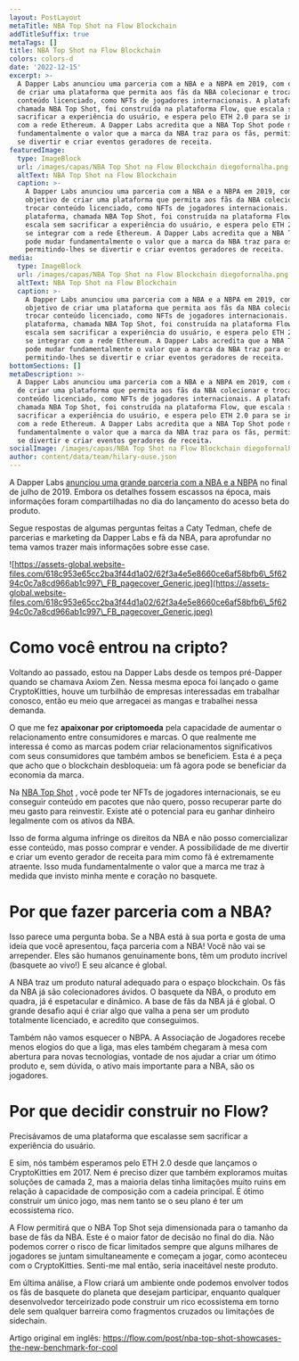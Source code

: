 ```yaml
---
layout: PostLayout
metaTitle: NBA Top Shot na Flow Blockchain
addTitleSuffix: true
metaTags: []
title: NBA Top Shot na Flow Blockchain
colors: colors-d
date: '2022-12-15'
excerpt: >-
  A Dapper Labs anunciou uma parceria com a NBA e a NBPA em 2019, com o objetivo
  de criar uma plataforma que permita aos fãs da NBA colecionar e trocar
  conteúdo licenciado, como NFTs de jogadores internacionais. A plataforma,
  chamada NBA Top Shot, foi construída na plataforma Flow, que escala sem
  sacrificar a experiência do usuário, e espera pelo ETH 2.0 para se integrar
  com a rede Ethereum. A Dapper Labs acredita que a NBA Top Shot pode mudar
  fundamentalmente o valor que a marca da NBA traz para os fãs, permitindo-lhes
  se divertir e criar eventos geradores de receita.
featuredImage:
  type: ImageBlock
  url: /images/capas/NBA Top Shot na Flow Blockchain diegofornalha.png
  altText: NBA Top Shot na Flow Blockchain
  caption: >-
    A Dapper Labs anunciou uma parceria com a NBA e a NBPA em 2019, com o
    objetivo de criar uma plataforma que permita aos fãs da NBA colecionar e
    trocar conteúdo licenciado, como NFTs de jogadores internacionais. A
    plataforma, chamada NBA Top Shot, foi construída na plataforma Flow, que
    escala sem sacrificar a experiência do usuário, e espera pelo ETH 2.0 para
    se integrar com a rede Ethereum. A Dapper Labs acredita que a NBA Top Shot
    pode mudar fundamentalmente o valor que a marca da NBA traz para os fãs,
    permitindo-lhes se divertir e criar eventos geradores de receita.
media:
  type: ImageBlock
  url: /images/capas/NBA Top Shot na Flow Blockchain diegofornalha.png
  altText: NBA Top Shot na Flow Blockchain
  caption: >-
    A Dapper Labs anunciou uma parceria com a NBA e a NBPA em 2019, com o
    objetivo de criar uma plataforma que permita aos fãs da NBA colecionar e
    trocar conteúdo licenciado, como NFTs de jogadores internacionais. A
    plataforma, chamada NBA Top Shot, foi construída na plataforma Flow, que
    escala sem sacrificar a experiência do usuário, e espera pelo ETH 2.0 para
    se integrar com a rede Ethereum. A Dapper Labs acredita que a NBA Top Shot
    pode mudar fundamentalmente o valor que a marca da NBA traz para os fãs,
    permitindo-lhes se divertir e criar eventos geradores de receita.
bottomSections: []
metaDescription: >-
  A Dapper Labs anunciou uma parceria com a NBA e a NBPA em 2019, com o objetivo
  de criar uma plataforma que permita aos fãs da NBA colecionar e trocar
  conteúdo licenciado, como NFTs de jogadores internacionais. A plataforma,
  chamada NBA Top Shot, foi construída na plataforma Flow, que escala sem
  sacrificar a experiência do usuário, e espera pelo ETH 2.0 para se integrar
  com a rede Ethereum. A Dapper Labs acredita que a NBA Top Shot pode mudar
  fundamentalmente o valor que a marca da NBA traz para os fãs, permitindo-lhes
  se divertir e criar eventos geradores de receita.
socialImage: /images/capas/NBA Top Shot na Flow Blockchain diegofornalha.png
author: content/data/team/hilary-ouse.json
---
```

A Dapper Labs [anunciou uma grande parceria com a NBA e a NBPA](https://pr.nba.com/nba-nbpa-dapper-labs-blockchain-game/) no final de julho de 2019. Embora os detalhes fossem escassos na época, mais informações foram compartilhadas no dia do lançamento do acesso beta do produto.

Segue respostas de algumas perguntas feitas a Caty Tedman, chefe de parcerias e marketing da Dapper Labs e fã da NBA, para aprofundar no tema vamos trazer mais informações sobre esse case.

![https://assets-global.website-files.com/618c953e65cc2ba3f44d1a02/62f3a4e5e8660ce6af58bfb6\_5f6294c0c7a8cd966ab1c997\_FB_pagecover_Generic.jpeg](https://assets-global.website-files.com/618c953e65cc2ba3f44d1a02/62f3a4e5e8660ce6af58bfb6\_5f6294c0c7a8cd966ab1c997\_FB_pagecover_Generic.jpeg)

# **Como você entrou na cripto?**

Voltando ao passado, estou na Dapper Labs desde os tempos pré-Dapper quando se chamava Axiom Zen. Nessa mesma epoca foi lançado o game CryptoKitties, houve um turbilhão de empresas interessadas em trabalhar conosco, então eu meio que arregacei as mangas e trabalhei nessa demanda.

O que me fez **apaixonar por criptomoeda** pela capacidade de aumentar o relacionamento entre consumidores e marcas. O que realmente me interessa é como as marcas podem criar relacionamentos significativos com seus consumidores que também ambos se beneficiem. Esta é a peça que acho que o blockchain desbloqueia: um fã agora pode se beneficiar da economia da marca.

Na [NBA Top Shot](https://www.nbatopshot.com/) , você pode ter NFTs de jogadores internacionais, se eu conseguir conteúdo em pacotes que não quero, posso recuperar parte do meu gasto para reinvestir. Existe até o potencial para eu ganhar dinheiro legalmente com os ativos da NBA. 

Isso de forma alguma infringe os direitos da NBA e não posso comercializar esse conteúdo, mas posso comprar e vender. A possibilidade de me divertir e criar um evento gerador de receita para mim como fã é extremamente atraente. Isso muda fundamentalmente o valor que a marca me traz à medida que invisto minha mente e coração no basquete.

# **Por que fazer parceria com a NBA?**

Isso parece uma pergunta boba. Se a NBA está à sua porta e gosta de uma ideia que você apresentou, faça parceria com a NBA! Você não vai se arrepender. Eles são humanos genuinamente bons, têm um produto incrível (basquete ao vivo!) E seu alcance é global.

A NBA traz um produto natural adequado para o espaço blockchain. Os fãs da NBA já são colecionadores ávidos. O basquete da NBA, o produto em quadra, já é espetacular e dinâmico. A base de fãs da NBA já é global. O grande desafio aqui é criar algo que valha a pena ser um produto totalmente licenciado, e acredito que conseguimos.

Também não vamos esquecer o NBPA. A Associação de Jogadores recebe menos elogios do que a liga, mas eles também chegaram à mesa com abertura para novas tecnologias, vontade de nos ajudar a criar um ótimo produto e, sem dúvida, o ativo mais importante para a NBA, são os jogadores.

# **Por que decidir construir no Flow?**

Precisávamos de uma plataforma que escalasse sem sacrificar a experiência do usuário. 

E sim, nós também esperamos pelo ETH 2.0 desde que lançamos o CryptoKitties em 2017. Nem é preciso dizer que também exploramos muitas soluções de camada 2, mas a maioria delas tinha limitações muito ruins em relação à capacidade de composição com a cadeia principal. É ótimo construir um único jogo, mas nem tanto se o seu plano é ter um ecossistema rico.

A Flow permitirá que o NBA Top Shot seja dimensionada para o tamanho da base de fãs da NBA. Este é o maior fator de decisão no final do dia. Não podemos correr o risco de ficar limitados sempre que alguns milhares de jogadores se juntam simultaneamente e começam a jogar, como aconteceu com o CryptoKitties. Senti-me mal então, seria inaceitável neste produto.

Em última análise, a Flow criará um ambiente onde podemos envolver todos os fãs de basquete do planeta que desejam participar, enquanto qualquer desenvolvedor terceirizado pode construir um rico ecossistema em torno dele sem qualquer barreira como fragmentos cruzados ou limitações de sidechain.

Artigo original em inglês: <https://flow.com/post/nba-top-shot-showcases-the-new-benchmark-for-cool>
